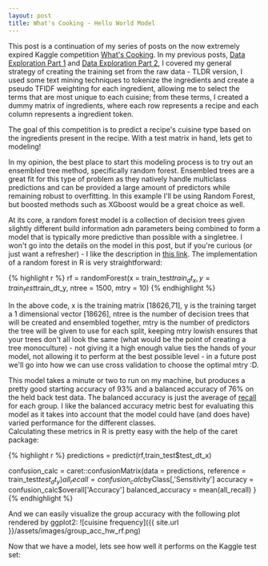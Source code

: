 ```yaml
---
layout: post
title: What's Cooking - Hello World Model
---
```


This post is a continuation of my series of posts on the now extremely expired 
Kaggle competition [What's Cooking](https://www.kaggle.com/c/whats-cooking-kernels-only/data).  In 
my previous posts, 
[Data Exploration Part 1](https://tbwhite2.github.io/WhatCookin_DataPrep_1/) and [Data Exploration Part 2](https://tbwhite2.github.io/WhatCookin_DataPrep_2/), I covered my
general strategy of creating the training set from the raw data - TLDR version, I used some text 
mining techniques to tokenize the ingredients and create a pseudo TFIDF weighting for each ingredient, 
allowing me to select the terms that are most unique to each cuisine; from these terms, I created a dummy 
matrix of ingredients, where each row represents a recipe and each column represents a ingredient token.

The goal of this competition is to predict a recipe's cuisine type based on the ingredients present 
in the recipe. With a test matrix in hand, lets get to modeling! 

In my opinion, the best place to start this modeling process is to try out an ensembled tree 
method, specifically random forest.  Ensembled trees are a great fit for this type of problem as they
natively handle multiclass predictions and can be provided a large amount of predictors while remaining 
robust to overfitting.  In this example I'll be using Random Forest, but boosted methods such as XGboost
would be a great choice as well.

At its core, a random forest model is a collection of decision trees given slightly different build 
information adn parameters being combined to form a model that is typically more predictive than
possible with a singletree.  I won't go into the details on the model in this post, but if you're
curious (or just want a refresher) - I like the description in 
[this link](https://www.stat.berkeley.edu/~breiman/RandomForests/cc_home.htm).  The implementation of
a random forest in R is very straightforward:

{% highlight r %}
rf = randomForest(x = train_test$train_dt_x,
                  y = train_test$train_dt_y,
                  ntree = 1500,
                  mtry = 10)
{% endhighlight %}


In the above code, x is the training matrix [18626,71], y is the training target a 1 dimensional vector [18626],
ntree is the number of decision trees that will be created and ensembled together, mtry is the number 
of predictors the tree will be given to use for each split, keeping mtry lowish ensures that your trees
don't all look the same (what would be the point of creating a tree monoculture) - not giving it a high
enough value ties the hands of your model, not allowing it to perform at the best possible level - 
in a future post we'll go into how we can use cross validation to choose the optimal mtry :D.

This model takes a minute or two to run on my machine, but produces a pretty good starting accuracy 
of 93% and a balanced accuracy of 76% on the held back test data.  The balanced accuracy is just the 
average of [recall](https://en.wikipedia.org/wiki/Precision_and_recall#Definition_(classification_context))
for each group.  I like the balanced accuracy metric best for evaluating this model as it takes into 
account that the model could have (and does have) varied performance for the different classes.  
Calculating these metrics in R is pretty easy with the help of the caret package:

{% highlight r %}
predictions = predict(rf,train_test$test_dt_x)

confusion_calc = caret::confusionMatrix(data = predictions,
                                        reference = train_test$test_dt_y)
all_recall = confusion_calc$byClass[,'Sensitivity']
accuracy = confusion_calc$overall['Accuracy']
balanced_accuracy = mean(all_recall)
}
{% endhighlight %}

And we can easily visualize the group accuracy with the following plot rendered by ggplot2:
![cuisine frequency]({{ site.url }}/assets/images/group_acc_hw_rf.png)

Now that we have a model, lets see how well it performs on the Kaggle test set:
